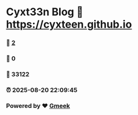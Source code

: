 # Cyxt33n Blog :link: https://cyxteen.github.io 
### :page_facing_up: [2](https://cyxteen.github.io/tag.html) 
### :speech_balloon: 0 
### :hibiscus: 33122 
### :alarm_clock: 2025-08-20 22:09:45 
### Powered by :heart: [Gmeek](https://github.com/Meekdai/Gmeek)

